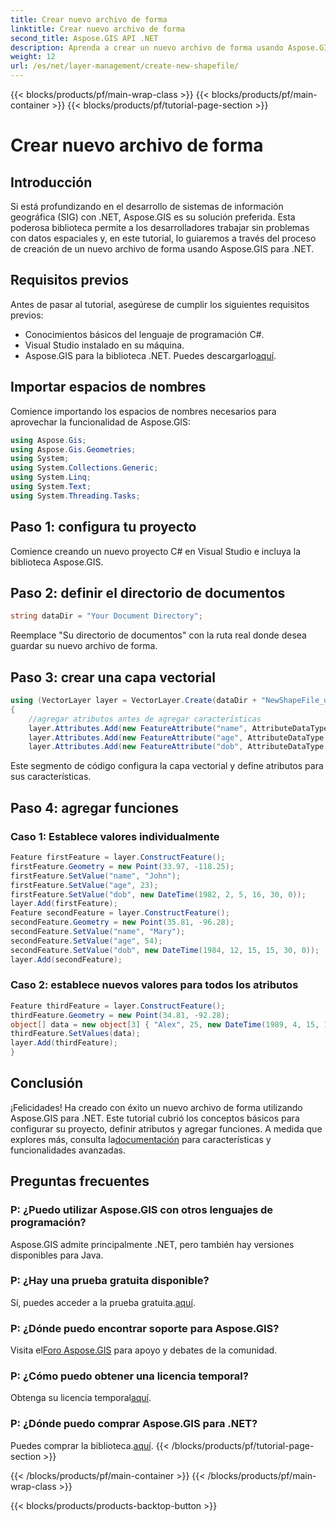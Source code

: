 ```yaml
---
title: Crear nuevo archivo de forma
linktitle: Crear nuevo archivo de forma
second_title: Aspose.GIS API .NET
description: Aprenda a crear un nuevo archivo de forma usando Aspose.GIS para .NET. Siga nuestra guía paso a paso y libere el poder de la manipulación de datos espaciales.
weight: 12
url: /es/net/layer-management/create-new-shapefile/
---
```


{{< blocks/products/pf/main-wrap-class >}}
{{< blocks/products/pf/main-container >}}
{{< blocks/products/pf/tutorial-page-section >}}

# Crear nuevo archivo de forma

## Introducción
Si está profundizando en el desarrollo de sistemas de información geográfica (SIG) con .NET, Aspose.GIS es su solución preferida. Esta poderosa biblioteca permite a los desarrolladores trabajar sin problemas con datos espaciales y, en este tutorial, lo guiaremos a través del proceso de creación de un nuevo archivo de forma usando Aspose.GIS para .NET.
## Requisitos previos
Antes de pasar al tutorial, asegúrese de cumplir los siguientes requisitos previos:
- Conocimientos básicos del lenguaje de programación C#.
- Visual Studio instalado en su máquina.
-  Aspose.GIS para la biblioteca .NET. Puedes descargarlo[aquí](https://releases.aspose.com/gis/net/).
## Importar espacios de nombres
Comience importando los espacios de nombres necesarios para aprovechar la funcionalidad de Aspose.GIS:
```csharp
using Aspose.Gis;
using Aspose.Gis.Geometries;
using System;
using System.Collections.Generic;
using System.Linq;
using System.Text;
using System.Threading.Tasks;
```
## Paso 1: configura tu proyecto
Comience creando un nuevo proyecto C# en Visual Studio e incluya la biblioteca Aspose.GIS.
## Paso 2: definir el directorio de documentos
```csharp
string dataDir = "Your Document Directory";
```
Reemplace "Su directorio de documentos" con la ruta real donde desea guardar su nuevo archivo de forma.
## Paso 3: crear una capa vectorial
```csharp
using (VectorLayer layer = VectorLayer.Create(dataDir + "NewShapeFile_out.shp", Drivers.Shapefile))
{
    //agregar atributos antes de agregar características
    layer.Attributes.Add(new FeatureAttribute("name", AttributeDataType.String));
    layer.Attributes.Add(new FeatureAttribute("age", AttributeDataType.Integer));
    layer.Attributes.Add(new FeatureAttribute("dob", AttributeDataType.DateTime));
```
Este segmento de código configura la capa vectorial y define atributos para sus características.
## Paso 4: agregar funciones
### Caso 1: Establece valores individualmente
```csharp
Feature firstFeature = layer.ConstructFeature();
firstFeature.Geometry = new Point(33.97, -118.25);
firstFeature.SetValue("name", "John");
firstFeature.SetValue("age", 23);
firstFeature.SetValue("dob", new DateTime(1982, 2, 5, 16, 30, 0));
layer.Add(firstFeature);
Feature secondFeature = layer.ConstructFeature();
secondFeature.Geometry = new Point(35.81, -96.28);
secondFeature.SetValue("name", "Mary");
secondFeature.SetValue("age", 54);
secondFeature.SetValue("dob", new DateTime(1984, 12, 15, 15, 30, 0));
layer.Add(secondFeature);
```
### Caso 2: establece nuevos valores para todos los atributos
```csharp
Feature thirdFeature = layer.ConstructFeature();
thirdFeature.Geometry = new Point(34.81, -92.28);
object[] data = new object[3] { "Alex", 25, new DateTime(1989, 4, 15, 15, 30, 0) };
thirdFeature.SetValues(data);
layer.Add(thirdFeature);
}
```
## Conclusión
 ¡Felicidades! Ha creado con éxito un nuevo archivo de forma utilizando Aspose.GIS para .NET. Este tutorial cubrió los conceptos básicos para configurar su proyecto, definir atributos y agregar funciones. A medida que explores más, consulta la[documentación](https://reference.aspose.com/gis/net/) para características y funcionalidades avanzadas.
## Preguntas frecuentes
### P: ¿Puedo utilizar Aspose.GIS con otros lenguajes de programación?
Aspose.GIS admite principalmente .NET, pero también hay versiones disponibles para Java.
### P: ¿Hay una prueba gratuita disponible?
 Sí, puedes acceder a la prueba gratuita.[aquí](https://releases.aspose.com/).
### P: ¿Dónde puedo encontrar soporte para Aspose.GIS?
 Visita el[Foro Aspose.GIS](https://forum.aspose.com/c/gis/33) para apoyo y debates de la comunidad.
### P: ¿Cómo puedo obtener una licencia temporal?
 Obtenga su licencia temporal[aquí](https://purchase.aspose.com/temporary-license/).
### P: ¿Dónde puedo comprar Aspose.GIS para .NET?
 Puedes comprar la biblioteca.[aquí](https://purchase.aspose.com/buy).
{{< /blocks/products/pf/tutorial-page-section >}}

{{< /blocks/products/pf/main-container >}}
{{< /blocks/products/pf/main-wrap-class >}}

{{< blocks/products/products-backtop-button >}}
